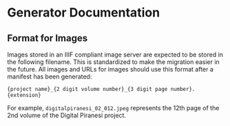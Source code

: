 # Generator Documentation

## Format for Images
Images stored in an IIIF compliant image server are expected to be stored in the
following filename. This is standardized to make the migration easier in the
future. All images and URLs for images should use this format after a manifest
has been generated:

```
{project name}_{2 digit volume number}_{3 digit page number}.{extension}
```

For example, `digitalpiranesi_02_012.jpeg` represents the 12th page of the 2nd
volume of the Digital Piranesi project.


